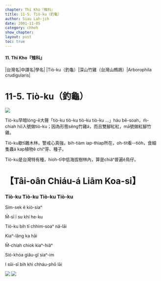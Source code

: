 ```yaml
---
chapter: Thī Kho『雉科』
title: 11-5. Tiò-ku（釣龜）
author: Siau Lah-jih
date: 2001-11-05
category: chheh
show_chapter: 
layout: post
toc: true
---
```


#### 11. Thī Kho『雉科』

|台灣名|中譯名|學名|
|Tiò-ku（釣龜）|深山竹雞（台灣山鷓鴣）|Arborophila crudigularis|


# 11-5. Tiò-ku（釣龜）


![](../too5/11/11-5-2.Tiò-ku.jpg)


Tiò-ku早暗lóng-ē大聲「tiò-ku tiò-ku tiò-ku tiò-ku …」háu bē-soah，m̄-chiah hō͘人號做tiò-ku；因為形態sêng竹雞á，而且雙腳紅紅，mā號做紅腳竹雞。

Tiò-ku歇tī雜木林，警戒心真強，bih-tiàm iap-thiap所在，oh-tit看--tio̍h，食細隻蟲á kap植物ê chíⁿ芽、種子。

Tiò-ku是台灣特有種，hioh-tī中低海拔樹林內，算是chiâⁿ普遍ê鳥仔。




# 【Tâi-oân Chiáu-á Liām Koa-si】

### **Tiò-ku Tiò-ku Tiò-ku Tiò-ku**

Sim-sek ê kiò-siaⁿ

M̄-sī ī su khí he-ku

Tiò-ku bih tī chhim-soaⁿ nâ-lāi

Kiaⁿ-lâng ka hāi

M̄-chiah chiok kiaⁿ-hiâⁿ

Sió-khóa giâu-gî siaⁿ-im

I sûi-sî bih khì chháu-phō lāi


![](../too5/11/11-5-1.Tiò-ku.jpg)
![](../too5/11/11-5-3.Tiò-ku.jpg)

